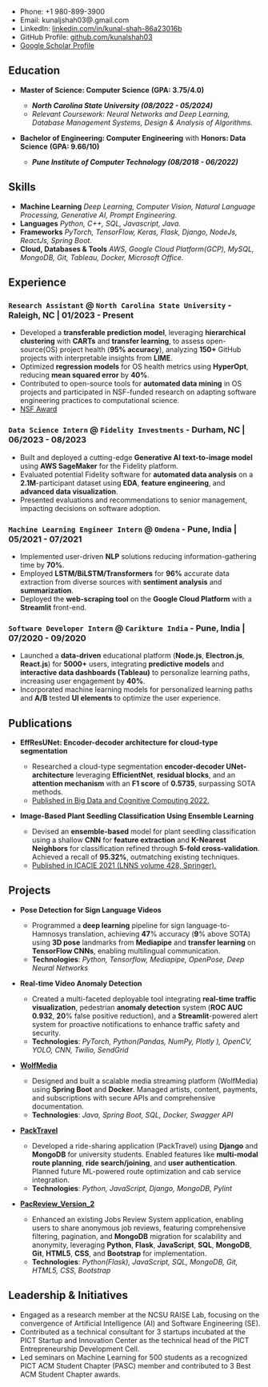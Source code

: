 
- Phone: +1 980-899-3900
- Email: kunaljshah03@.gmail.com
- LinkedIn: [linkedin.com/in/kunal-shah-86a23016b](https://linkedin.com/in/kunal-shah-86a23016b/)
- GitHub Profile: [github.com/kunalshah03](https://github.com/kunalshah03)
- [Google Scholar Profile](https://scholar.google.com/citations?user=JH6LZRgAAAAJ&hl=en&authuser=1)

## Education
- **Master of Science: Computer Science** **(GPA: 3.75/4.0)**
  - ***North Carolina State University (08/2022 - 05/2024)***
  - *Relevant Coursework: Neural Networks and Deep Learning, Database Management Systems, Design & Analysis of Algorithms.*

- **Bachelor of Engineering: Computer Engineering** with **Honors: Data Science** **(GPA: 9.66/10)**
  - ***Pune Institute of Computer Technology (08/2018 - 06/2022)***

## Skills
- **Machine Learning**
*Deep Learning, Computer Vision, Natural Language Processing, Generative AI, Prompt Engineering.*
- **Languages**
*Python, C++, SQL, Javascript, Java.*
- **Frameworks**
*PyTorch, TensorFlow, Keras, Flask, Django, NodeJs, ReactJs, Spring Boot.*
- **Cloud, Databases & Tools**
*AWS, Google Cloud Platform(GCP), MySQL, MongoDB, Git, Tableau, Docker, Microsoft Office.*

## Experience
### `Research Assistant` @ `North Carolina State University` - Raleigh, NC | 01/2023 - Present
-  Developed a **transferable prediction model**, leveraging **hierarchical clustering** with **CARTs** and **transfer learning**, to assess open-source(OS) project health (**95% accuracy**), analyzing **150+** GitHub projects with interpretable insights from **LIME**.
- Optimized **regression models** for OS health metrics using **HyperOpt**, reducing **mean squared error** by **40%**.
- Contributed to open-source tools for **automated data mining** in OS projects and participated in NSF-funded research on adapting software engineering practices to computational science.
- [NSF Award](https://www.nsf.gov/awardsearch/showAward?AWD_ID=1931425)

### `Data Science Intern` @ `Fidelity Investments` - Durham, NC | 06/2023 - 08/2023
- Built and deployed a cutting-edge **Generative AI text-to-image model** using **AWS SageMaker** for the Fidelity platform.
- Evaluated potential Fidelity software for **automated data analysis** on a **2.1M**-participant dataset using **EDA**, **feature engineering**, and **advanced data visualization**.
- Presented evaluations and recommendations to senior management, impacting decisions on software adoption.

### `Machine Learning Engineer Intern` @ `Omdena` - Pune, India | 05/2021 - 07/2021
- Implemented user-driven **NLP** solutions reducing information-gathering time by **70%**.
- Employed **LSTM/BiLSTM/Transformers** for **96%** accurate data extraction from diverse sources with **sentiment analysis** and **summarization**.
- Deployed the **web-scraping tool** on the **Google Cloud Platform** with a **Streamlit** front-end.

### `Software Developer Intern` @ `Carikture India` - Pune, India | 07/2020 - 09/2020
-  Launched a **data-driven** educational platform (**Node.js**, **Electron.js**, **React.js**) for **5000+** users, integrating **predictive models** and **interactive data dashboards (Tableau)** to personalize learning paths, increasing user engagement by **40%**.
- Incorporated machine learning models for personalized learning paths and **A/B** tested **UI elements** to optimize the user experience.

## Publications
- **EffResUNet: Encoder-decoder architecture for cloud-type segmentation**
  - Researched a cloud-type segmentation **encoder-decoder UNet-architecture** leveraging **EfficientNet**, **residual blocks**, and an **attention mechanism** with an **F1 score** of **0.5735**, surpassing SOTA methods.
  - [Published in Big Data and Cognitive Computing 2022.](https://scholar.google.com/citations?view_op=view_citation&hl=en&user=JH6LZRgAAAAJ&authuser=1&citation_for_view=JH6LZRgAAAAJ:u-x6o8ySG0sC)

- **Image-Based Plant Seedling Classification Using Ensemble Learning**
  - Devised an **ensemble-based** model for plant seedling classification using a shallow **CNN** for **feature extraction** and **K-Nearest Neighbors** for classification refined through **5-fold cross-validation**. Achieved a recall of **95.32%**, outmatching existing techniques.
  - [Published in ICACIE 2021 (LNNS volume 428, Springer).](https://scholar.google.com/citations?view_op=view_citation&hl=en&user=JH6LZRgAAAAJ&authuser=1&citation_for_view=JH6LZRgAAAAJ:u5HHmVD_uO8C)


## Projects
- **Pose Detection for Sign Language Videos**
   - Programmed a **deep learning** pipeline for sign language-to-Hamnosys translation, achieving **47**% accuracy (**9**% above SOTA) using **3D pose** landmarks from **Mediapipe** and **transfer learning** on **TensorFlow CNNs**, enabling multilingual communication.
   - **Technologies**:  *Python, Tensorflow, Mediapipe, OpenPose, Deep Neural Networks*

-  **Real-time Video Anomaly Detection**
   -  Created a multi-faceted deployable tool integrating **real-time traffic visualization**, pedestrian **anomaly detection** system (**ROC AUC 0.932**, **20**% false positive reduction), and a **Streamlit**-powered alert system for proactive notifications to enhance traffic safety and security.
   - **Technologies**:  *PyTorch, Python(Pandas, NumPy, Plotly ), OpenCV, YOLO, CNN, Twilio, SendGrid*

-  **[WolfMedia](https://github.com/rishikesh-yelne/WolfMedia)**
   - Designed and built a scalable media streaming platform (WolfMedia) using **Spring Boot** and **Docker**. Managed artists, content, payments, and subscriptions with secure APIs and comprehensive documentation.
   - **Technologies**:  *Java, Spring Boot, SQL, Docker, Swagger API*

-  **[PackTravel](https://github.com/amisha-w/PackTravel)**
   - Developed a ride-sharing application (PackTravel) using **Django** and **MongoDB** for university students. Enabled features like **multi-modal route planning**, **ride search/joining**, and **user authentication**. Planned future ML-powered route optimization and cab service integration.
   - **Technologies**:  *Python, JavaScript, Django, MongoDB, Pylint*

-  **[PacReview_Version_2](https://github.com/kunalshah03/PackReview_Part2)**
   - Enhanced an existing Jobs Review System application, enabling users to share anonymous job reviews, featuring comprehensive filtering, pagination, and **MongoDB** migration for scalability and anonymity, leveraging **Python**, **Flask**, **JavaScript**, **SQL**, **MongoDB**, **Git**, **HTML5**, **CSS**, and **Bootstrap** for implementation.
   - **Technologies**:  *Python(Flask), JavaScript, SQL, MongoDB, Git, HTML5, CSS, Bootstrap*

## Leadership & Initiatives
- Engaged as a research member at the NCSU RAISE Lab, focusing on the convergence of Artificial Intelligence (AI) and Software Engineering (SE).
- Contributed as a technical consultant for 3 startups incubated at the PICT Startup and Innovation Center as the technical head of the PICT Entrepreneurship Development Cell.
- Led seminars on Machine Learning for 500 students as a recognized PICT ACM Student Chapter (PASC) member and contributed to 3 Best ACM Student Chapter awards.

